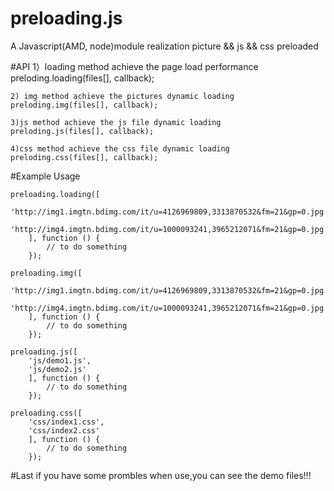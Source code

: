 # preloading.js
A Javascript(AMD, node)module realization picture && js && css preloaded


#API
	1）loading method achieve the page load performance
	preloding.loading(files[], callback);
	
	2) img method achieve the pictures dynamic loading
	preloding.img(files[], callback);
	
	3)js method achieve the js file dynamic loading
	preloding.js(files[], callback);
	
	4)css method achieve the css file dynamic loading
	preloding.css(files[], callback);

#Example Usage

	preloading.loading([
		'http://img1.imgtn.bdimg.com/it/u=4126969809,3313870532&fm=21&gp=0.jpg',
		'http://img4.imgtn.bdimg.com/it/u=1000093241,3965212071&fm=21&gp=0.jpg'
		], function () {
			// to do something
		});
		
	preloading.img([
		'http://img1.imgtn.bdimg.com/it/u=4126969809,3313870532&fm=21&gp=0.jpg',
		'http://img4.imgtn.bdimg.com/it/u=1000093241,3965212071&fm=21&gp=0.jpg'
		], function () {
			// to do something
		});
		
	preloading.js([
		'js/demo1.js',
		'js/demo2.js'
		], function () {
			// to do something
		});
		
	preloading.css([
		'css/index1.css',
		'css/index2.css'
		], function () {
			// to do something
		});
		
#Last
if you have some prombles when use,you can see the demo files!!!